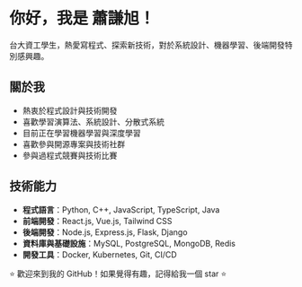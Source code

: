 # 你好，我是 蕭謙旭！

台大資工學生，熱愛寫程式、探索新技術，對於系統設計、機器學習、後端開發特別感興趣。

## 關於我

- 熱衷於程式設計與技術開發
- 喜歡學習演算法、系統設計、分散式系統
- 目前正在學習機器學習與深度學習
- 喜歡參與開源專案與技術社群
- 參與過程式競賽與技術比賽

## 技術能力

- **程式語言**：Python, C++, JavaScript, TypeScript, Java
- **前端開發**：React.js, Vue.js, Tailwind CSS
- **後端開發**：Node.js, Express.js, Flask, Django
- **資料庫與基礎設施**：MySQL, PostgreSQL, MongoDB, Redis
- **開發工具**：Docker, Kubernetes, Git, CI/CD

⭐️ 歡迎來到我的 GitHub！如果覺得有趣，記得給我一個 star ⭐️
